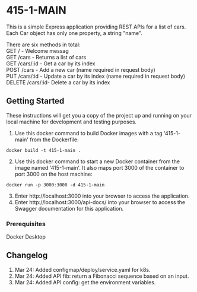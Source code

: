 # 415-1-MAIN
This is a simple Express application providing REST APIs for a list of cars.
Each Car object has only one property, a string "name".

There are six methods in total:  
GET /           - Welcome messag  
GET /cars       - Returns a list of cars  
GET /cars/:id   - Get a car by its index  
POST /cars      - Add a new car (name required in request body)  
PUT /cars/:id   - Update a car by its index (name required in request body)  
DELETE /cars/:id- Delete a car by its index  

## Getting Started
These instructions will get you a copy of the project up and running on your local machine for development and testing purposes.
1. Use this docker command to build Docker images with a tag '415-1-main' from the Dockerfile: 
```
docker build -t 415-1-main . 
```
2. Use this docker command to start a new Docker container from the image named '415-1-main'. It also maps port 3000 of the container to port 3000 on the host machine:
```
docker run -p 3000:3000 -d 415-1-main
```
3. Enter http://localhost:3000 into your browser to access the application.
4. Enter http://localhost:3000/api-docs/ into your browser to access the Swagger documentation for this application.

### Prerequisites
Docker Desktop

## Changelog
1. Mar 24: Added configmap/deploy/service.yaml for k8s.
2. Mar 24: Added API fib: return a Fibonacci sequence based on an input.
3. Mar 24: Added API config: get the environment variables.
